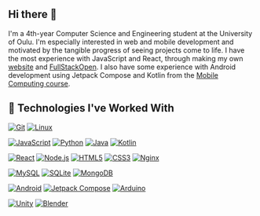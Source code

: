 ## Hi there 👋

I'm a 4th-year Computer Science and Engineering student at the University of Oulu. I'm especially interested in web and mobile development and motivated by the tangible progress of seeing projects come to life. I have the most experience with JavaScript and React, through making my own [website](https://github.com/matiaspaavilainen/my-website) and [FullStackOpen](https://github.com/matiaspaavilainen/FullStackOpen). I also have some experience with Android development using Jetpack Compose and Kotlin from the [Mobile Computing course](https://github.com/matiaspaavilainen/MobileComputingProject).

## 🚀 Technologies I've Worked With

[![Git](https://img.shields.io/badge/Git-F05032?style=for-the-badge&logo=git&logoColor=white)](https://git-scm.com/)
[![Linux](https://img.shields.io/badge/Linux-FCC624?style=for-the-badge&logo=linux&logoColor=black)](https://www.kernel.org/)

[![JavaScript](https://img.shields.io/badge/JavaScript-F7DF1E?style=for-the-badge&logo=javascript&logoColor=black)](https://developer.mozilla.org/en-US/docs/Web/JavaScript)
[![Python](https://img.shields.io/badge/Python-3776AB?style=for-the-badge&logo=python&logoColor=white)](https://www.python.org/)
[![Java](https://img.shields.io/badge/Java-ED8B00?style=for-the-badge&logo=openjdk&logoColor=white)](https://www.java.com/)
[![Kotlin](https://img.shields.io/badge/Kotlin-0095D5?style=for-the-badge&logo=kotlin&logoColor=white)](https://kotlinlang.org/)

[![React](https://img.shields.io/badge/React-20232A?style=for-the-badge&logo=react&logoColor=61DAFB)](https://reactjs.org/)
[![Node.js](https://img.shields.io/badge/Node.js-339933?style=for-the-badge&logo=node.js&logoColor=white)](https://nodejs.org/)
[![HTML5](https://img.shields.io/badge/HTML5-E34F26?style=for-the-badge&logo=html5&logoColor=white)](https://developer.mozilla.org/en-US/docs/Web/HTML)
[![CSS3](https://img.shields.io/badge/CSS3-1572B6?style=for-the-badge&logo=css3&logoColor=white)](https://developer.mozilla.org/en-US/docs/Web/CSS)
[![Nginx](https://img.shields.io/badge/Nginx-269539?style=for-the-badge&logo=nginx&logoColor=white)](https://nginx.org/en/)

[![MySQL](https://img.shields.io/badge/MySQL-4479A1?style=for-the-badge&logo=mysql&logoColor=white)](https://www.mysql.com/)
[![SQLite](https://img.shields.io/badge/SQLite-003B57?style=for-the-badge&logo=sqlite&logoColor=white)](https://www.sqlite.org/index.html)
[![MongoDB](https://img.shields.io/badge/MongoDB-47A248?style=for-the-badge&logo=mongodb&logoColor=white)](https://www.mongodb.com/)

[![Android](https://img.shields.io/badge/Android-3DDC84?style=for-the-badge&logo=android&logoColor=white)](https://developer.android.com/)
[![Jetpack Compose](https://img.shields.io/badge/Jetpack%20Compose-4285F4?style=for-the-badge&logo=android&logoColor=white)](https://developer.android.com/jetpack/compose)
[![Arduino](https://img.shields.io/badge/Arduino-00979D?style=for-the-badge&logo=arduino&logoColor=white)](https://www.arduino.cc/)

[![Unity](https://img.shields.io/badge/Unity-000000?style=for-the-badge&logo=unity&logoColor=white)](https://unity.com/)
[![Blender](https://img.shields.io/badge/Blender-F5792A?style=for-the-badge&logo=blender&logoColor=white)](https://www.blender.org/)

